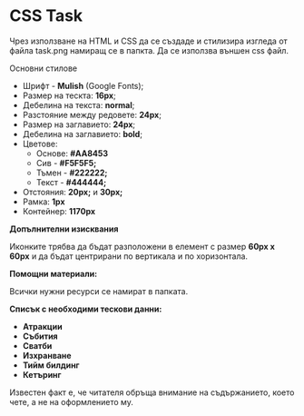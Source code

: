 
# CSS Task

Чрез използване на HTML и CSS да се създаде и стилизира изгледа от файла task.png намиращ се в папкта. Да се използва външен css файл.

Основни стилове
- Шрифт - **Mulish** (Google Fonts);
- Размер на тескта: **16px**;
- Дебелина на текста: **normal**;
- Разстояние между редовете: **24px**;
- Размер на заглавието: **24px**;
- Дебелина на заглавието: **bold**;
- Цветове: 
  - Основе: **#AA8453**
  - Сив - **#F5F5F5;**
  - Тъмен - **#222222;**
  - Текст - **#444444;**
- Отстояния: **20px;** и **30px;**
- Рамка: **1px**
- Контейнер: **1170px**

**Допълнителни изисквания**

Иконките трябва да бъдат разположени в елемент с размер **60px x 60px** и да бъдат центрирани по вертикала и по хоризонтала.

**Помощни материали:**

Всички нужни ресурси се намират в папката.

**Списък с необходими тескови данни:**

- **Атракции**
- **Събития**
- **Сватби**
- **Изхранване**
- **Тийм билдинг**
- **Кетъринг**

Известен факт е, че читателя обръща внимание на съдържанието, което чете, а не на оформлението му.

